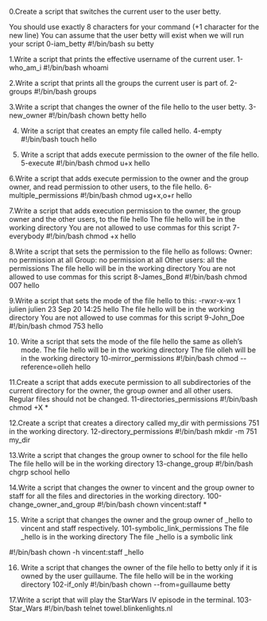 0.Create a script that switches the current user to the user betty.

You should use exactly 8 characters for your command (+1 character for the new line)
You can assume that the user betty will exist when we will run your script
 0-iam_betty
#!/bin/bash
su betty

1.Write a script that prints the effective username of the current user.
 1-who_am_i
#!/bin/bash
whoami

2.Write a script that prints all the groups the current user is part of.
 2-groups
#!/bin/bash
groups

3.Write a script that changes the owner of the file hello to the user betty.
 3-new_owner
#!/bin/bash
chown betty hello

4. Write a script that creates an empty file called hello.
  4-empty
#!/bin/bash
touch hello

5. Write a script that adds execute permission to the owner of the file hello.
   5-execute
#!/bin/bash
chmod u+x hello

6.Write a script that adds execute permission to the owner and the group owner,
 and read permission to other users, to the file hello.
 	6-multiple_permissions
#!/bin/bash
chmod ug+x,o+r hello

7.Write a script that adds execution permission to the owner, 
the group owner and the other users, to the file hello
The file hello will be in the working directory
You are not allowed to use commas for this script
	7-everybody
#!/bin/bash
chmod +x hello

8.Write a script that sets the permission to the file hello as follows:
Owner: no permission at all
Group: no permission at all
Other users: all the permissions
The file hello will be in the working directory 
You are not allowed to use commas for this script
	8-James_Bond
#!/bin/bash
chmod 007 hello

9.Write a script that sets the mode of the file hello to this:
-rwxr-x-wx 1 julien julien 23 Sep 20 14:25 hello
The file hello will be in the working directory
You are not allowed to use commas for this script
	9-John_Doe
#!/bin/bash
chmod 753 hello


10. Write a script that sets the mode 
of the file hello the same as olleh’s mode.
The file hello will be in the working directory
The file olleh will be in the working directory
	10-mirror_permissions
#!/bin/bash
chmod --reference=olleh hello

11.Create a script that adds execute permission to all subdirectories 
of the current directory for the owner, the group owner 
and all other users. 
Regular files should not be changed.
  11-directories_permissions
#!/bin/bash
chmod +X *

12.Create a script that creates a directory called my_dir 
with permissions 751 in the working directory. 
 	12-directory_permissions
#!/bin/bash
mkdir -m 751 my_dir


13.Write a script that changes the group owner to 
school for the file hello
The file hello will be in the working directory
   13-change_group
#!/bin/bash
chgrp school hello


14.Write a script that changes the owner to vincent and the group owner
to staff for all the files 
and directories in the working directory.
	100-change_owner_and_group
#!/bin/bash
chown vincent:staff *


15. Write a script that changes the owner and the group 
owner of _hello to vincent and staff respectively.
	101-symbolic_link_permissions
The file _hello is in the working directory
The file _hello is a symbolic link

#!/bin/bash
chown -h vincent:staff _hello


16. Write a script that changes the owner of 
the file hello to betty only if it is owned by the user guillaume.
The file hello will be in the working directory
 	102-if_only
#!/bin/bash
chown --from=guillaume betty


17.Write a script that will play the StarWars IV episode in the terminal.
	103-Star_Wars
#!/bin/bash
telnet towel.blinkenlights.nl



